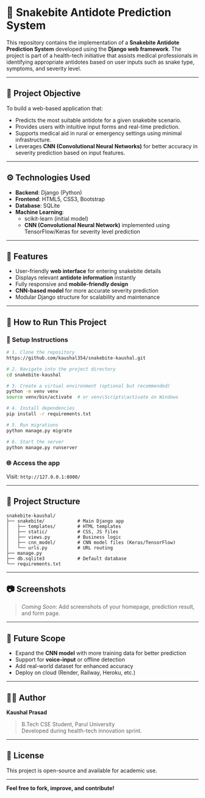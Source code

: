 
# 🐍 Snakebite Antidote Prediction System

This repository contains the implementation of a **Snakebite Antidote Prediction System** developed using the **Django web framework**. The project is part of a health-tech initiative that assists medical professionals in identifying appropriate antidotes based on user inputs such as snake type, symptoms, and severity level.

---

## 📌 Project Objective
To build a web-based application that:
- Predicts the most suitable antidote for a given snakebite scenario.
- Provides users with intuitive input forms and real-time prediction.
- Supports medical aid in rural or emergency settings using minimal infrastructure.
- Leverages **CNN (Convolutional Neural Networks)** for better accuracy in severity prediction based on input features.

---

## ⚙️ Technologies Used
- **Backend**: Django (Python)
- **Frontend**: HTML5, CSS3, Bootstrap
- **Database**: SQLite
- **Machine Learning**:  
  - scikit-learn (initial model)  
  - **CNN (Convolutional Neural Network)** implemented using TensorFlow/Keras for severity level prediction

---

## 🚀 Features
- User-friendly **web interface** for entering snakebite details
- Displays relevant **antidote information** instantly
- Fully responsive and **mobile-friendly design**
- **CNN-based model** for more accurate severity prediction
- Modular Django structure for scalability and maintenance

---

## 🏁 How to Run This Project

### 🔧 Setup Instructions
```bash
# 1. Clone the repository
https://github.com/kaushal354/snakebite-kaushal.git

# 2. Navigate into the project directory
cd snakebite-kaushal

# 3. Create a virtual environment (optional but recommended)
python -m venv venv
source venv/bin/activate  # or venv\Scripts\activate on Windows

# 4. Install dependencies
pip install -r requirements.txt

# 5. Run migrations
python manage.py migrate

# 6. Start the server
python manage.py runserver
```

### 🌐 Access the app
Visit: `http://127.0.0.1:8000/`

---

## 📁 Project Structure
```
snakebite-kaushal/
├── snakebite/            # Main Django app
│   ├── templates/        # HTML templates
│   ├── static/           # CSS, JS files
│   ├── views.py          # Business logic
│   ├── cnn_model/        # CNN model files (Keras/TensorFlow)
│   └── urls.py           # URL routing
├── manage.py
├── db.sqlite3            # Default database
└── requirements.txt
```

---

## 📷 Screenshots
> _Coming Soon_: Add screenshots of your homepage, prediction result, and form page.

---

## 🧠 Future Scope
- Expand the **CNN model** with more training data for better prediction
- Support for **voice-input** or offline detection
- Add real-world dataset for enhanced accuracy
- Deploy on cloud (Render, Railway, Heroku, etc.)

---

## 👨‍💻 Author
**Kaushal Prasad**  
> B.Tech CSE Student, Parul University  
> Developed during health-tech innovation sprint.

---

## 📝 License
This project is open-source and available for academic use.

---

**Feel free to fork, improve, and contribute!**
